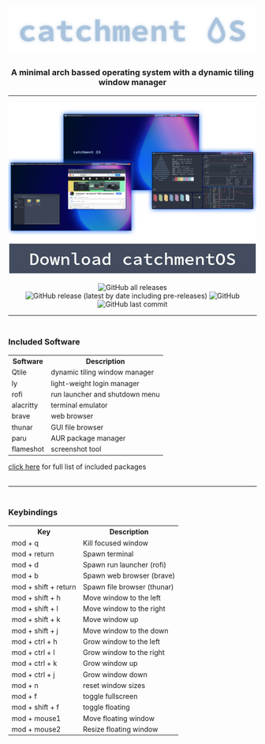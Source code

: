 <p align="center">
  <img src="pictures/Catchment_OS_Logo.png" />
</p>
<h3 align="center">
   A minimal arch bassed operating system with a dynamic tiling window manager
</h3>
<hr>
<p align="center">
  <img src="pictures/overview.png" />
  <a href="https://github.com/VUWJackB/catchmentOS/releases"><img src="pictures/download.png" /></a><br><br>
  <img alt="GitHub all releases" src="https://img.shields.io/github/downloads/VUWJackB/catchmentOS/total">
  <img alt="GitHub release (latest by date including pre-releases)" src="https://img.shields.io/github/v/release/VUWJackB/catchmentOS?include_prereleases">
  <img alt="GitHub" src="https://img.shields.io/github/license/VUWJackB/catchmentOS">
  <img alt="GitHub last commit" src="https://img.shields.io/github/last-commit/VUWJackB/catchmentOS">
</p>

<hr>

<h3><br>Included Software</h3>

<table style=" margin-left: auto;
  margin-right: auto;">
  <tr>
    <th>Software</th>
    <th>Description</th>
  </tr>
  <tr>
    <td>Qtile</td>
    <td>dynamic tiling window manager</td>
  </tr>
  <tr>
    <td>ly</td>
    <td>light-weight login manager</td>
  </tr>
  <tr>
    <td>rofi</td>
    <td>run launcher and shutdown menu</td>
  </tr>
  <tr>
    <td>alacritty</td>
    <td>terminal emulator</td>
  </tr>
  <tr>
    <td>brave</td>
    <td>web browser</td>
  </tr>
  <tr>
    <td>thunar</td>
    <td>GUI file browser</td>
  </tr>
  <tr>
    <td>paru</td>
    <td>AUR package manager</td>
  </tr>
  <tr>
    <td>flameshot</td>
    <td>screenshot tool</td>
  </tr>
</table>

<p><a href="airootfs/root/catchmentOS-install-script/pkg-files">click here</a> for full list of included packages<br><br></p>

<hr>

<h3><br>Keybindings</h3>

<table style=" margin-left: auto;
  margin-right: auto;">
  <tr>
    <th>Key</th>
    <th>Description</th>
  </tr>
  <tr>
    <td>mod + q</td>
    <td>Kill focused window</td>
  </tr>
  <tr>
    <td>mod + return</td>
    <td>Spawn terminal</td>
  </tr>
  <tr>
    <td>mod + d</td>
    <td>Spawn run launcher (rofi)</td>
  </tr>
  <tr>
    <td>mod + b</td>
    <td>Spawn web browser (brave)</td>
  </tr>
  <tr>
    <td>mod + shift + return</td>
    <td>Spawn file browser (thunar)</td>
  </tr>
  <tr>
    <td>mod + shift + h</td>
    <td>Move window to the left</td>
  </tr>
  <tr>
    <td>mod + shift + l</td>
    <td>Move window to the right</td>
  </tr>
  <tr>
    <td>mod + shift + k</td>
    <td>Move window up</td>
  </tr>
  <tr>
    <td>mod + shift + j</td>
    <td>Move window to the down</td>
  </tr>
  <tr>
    <td>mod + ctrl + h</td>
    <td>Grow window to the left</td>
  </tr>
  <tr>
    <td>mod + ctrl + l</td>
    <td>Grow window to the right</td>
  </tr>
  <tr>
    <td>mod + ctrl + k</td>
    <td>Grow window up</td>
  </tr>
  <tr>
    <td>mod + ctrl + j</td>
    <td>Grow window down</td>
  </tr>
  <tr>
    <td>mod + n</td>
    <td>reset window sizes</td>
  </tr>
  <tr>
    <td>mod + f</td>
    <td>toggle fullscreen</td>
  </tr>
  <tr>
    <td>mod + shift + f</td>
    <td>toggle floating</td>
  </tr>
  <tr>
    <td>mod + mouse1</td>
    <td>Move floating window</td>
  </tr>
  <tr>
    <td>mod + mouse2</td>
    <td>Resize floating window</td>
  </tr>
</table>
